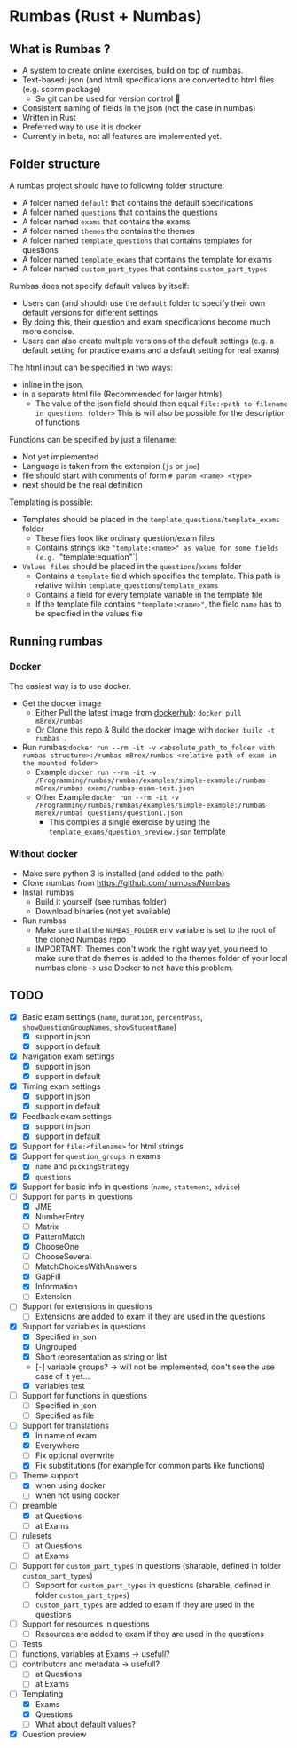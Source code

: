 # Rumbas (Rust + Numbas)

## What is Rumbas ?

- A system to create online exercises, build on top of numbas.
- Text-based: json (and html) specifications are converted to html files (e.g. scorm package)
  - So git can be used for version control 🎉 
- Consistent naming of fields in the json (not the case in numbas)
- Written in Rust
- Preferred way to use it is docker
- Currently in beta, not all features are implemented yet.

## Folder structure
A rumbas project should have to following folder structure:
  - A folder named `default` that contains the default specifications
  - A folder named `questions` that contains the questions
  - A folder named `exams` that contains the exams
  - A folder named `themes` the contains the themes
  - A folder named `template_questions` that contains templates for questions
  - A folder named `template_exams` that contains the template for exams
  - A folder named `custom_part_types` that contains `custom_part_types`

Rumbas does not specify default values by itself:
  - Users can (and should) use the `default` folder to specify their own default versions for different settings
  - By doing this, their question and exam specifications become much more concise.
  - Users can also create multiple versions of the default settings (e.g. a default setting for practice exams and a default setting for real exams)

The html input can be specified in two ways:
  - inline in the json,
  - in a separate html file (Recommended for larger htmls)
      - The value of the json field should then equal `file:<path to filename in questions folder>`
This is will also be possible for the description of functions

Functions can be specified by just a filename:
  - Not yet implemented
  - Language is taken from the extension (`js` or `jme`)
  - file should start with comments of form `# param <name> <type>`
  - next should be the real definition

Templating is possible:
  - Templates should be placed in the `template_questions`/`template_exams` folder
    - These files look like ordinary question/exam files
    - Contains strings like `"template:<name>" as value for some fields (e.g. `"template:equation"`)
  - `Values files` should be placed in the `questions`/`exams` folder
    - Contains a `template` field which specifies the template. This path is relative within `template_questions`/`template_exams`
    - Contains a field for every template variable in the template file
    - If the template file contains `"template:<name>"`, the field `name` has to be specified in the values file

## Running rumbas
### Docker
The easiest way is to use docker.
- Get the docker image
  - Either Pull the latest image from [dockerhub](https://hub.docker.com/repository/docker/m8rex/rumbas): `docker pull m8rex/rumbas`
  - Or Clone this repo & Build the docker image with `docker build -t rumbas .`
- Run rumbas:`docker run --rm -it -v <absolute_path_to_folder with rumbas structure>:/rumbas m8rex/rumbas <relative path of exam in the mounted folder>`
  - Example `docker run --rm -it -v /Programming/rumbas/rumbas/examples/simple-example:/rumbas m8rex/rumbas exams/rumbas-exam-test.json`
  - Other Example `docker run --rm -it -v /Programming/rumbas/rumbas/examples/simple-example:/rumbas m8rex/rumbas questions/question1.json`
    - This compiles a single exercise by using the `template_exams/question_preview.json` template
  

### Without docker
- Make sure python 3 is installed (and added to the path)
- Clone numbas from https://github.com/numbas/Numbas
- Install rumbas
  - Build it yourself (see rumbas folder)
  - Download binaries (not yet available)
- Run rumbas
  - Make sure that the `NUMBAS_FOLDER` env variable is set to the root of the cloned Numbas repo
  - IMPORTANT: Themes don't work the right way yet, you need to make sure that de themes is added to the themes folder of your local numbas clone -> use Docker to not have this problem.

## TODO
- [x] Basic exam settings (`name`, `duration`, `percentPass`, `showQuestionGroupNames`, `showStudentName`)
  - [x] support in json
  - [x] support in default
- [x] Navigation exam settings
  - [x] support in json
  - [x] support in default
- [x] Timing exam settings
  - [x] support in json
  - [x] support in default
- [x] Feedback exam settings
  - [x] support in json
  - [x] support in default
- [x] Support for `file:<filename>` for html strings
- [x] Support for `question_groups` in exams
  - [x] `name` and `pickingStrategy`
  - [x] `questions`
- [x] Support for basic info in questions (`name`, `statement`, `advice`)
- [ ] Support for `parts` in questions
  - [x] JME
  - [x] NumberEntry
  - [ ] Matrix
  - [x] PatternMatch
  - [x] ChooseOne
  - [ ] ChooseSeveral
  - [ ] MatchChoicesWithAnswers
  - [x] GapFill
  - [x] Information
  - [ ] Extension
- [ ] Support for extensions in questions
  - [ ] Extensions are added to exam if they are used in the questions
- [x] Support for variables in questions
  - [x] Specified in json
  - [x] Ungrouped
  - [x] Short representation as string or list
  - [-] variable groups? -> will not be implemented, don't see the use case of it yet...
  - [x] variables test
- [ ] Support for functions in questions
  - [ ] Specified in json
  - [ ] Specified as file
- [ ] Support for translations
  - [x] In name of exam
  - [x] Everywhere
  - [ ] Fix optional overwrite
  - [x] Fix substitutions (for example for common parts like functions)
- [ ] Theme support
  - [x] when using docker
  - [ ] when not using docker
- [ ] preamble
  - [x] at Questions
  - [ ] at Exams
- [ ] rulesets
  - [ ] at Questions
  - [ ] at Exams
- [ ] Support for `custom_part_types` in questions (sharable, defined in folder `custom_part_types`)
  - [ ] Support for `custom_part_types` in questions (sharable, defined in folder `custom_part_types`)
  - [ ] `custom_part_types` are added to exam if they are used in the questions
- [ ] Support for resources in questions
  - [ ] Resources are added to exam if they are used in the questions
- [ ] Tests
- [ ] functions, variables at Exams -> usefull?
- [ ] contributors and metadata -> usefull?
  - [ ] at Questions
  - [ ] at Exams
- [ ] Templating
  - [x] Exams
  - [x] Questions
  - [ ] What about default values?
- [x] Question preview
